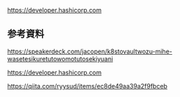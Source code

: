 https://developer.hashicorp.com

## 参考資料

https://speakerdeck.com/jacopen/k8stovaultwozu-mihe-wasetesikuretutowomotutosekiyuani

https://developer.hashicorp.com

https://qiita.com/ryysud/items/ec8de49aa39a2f9fbceb